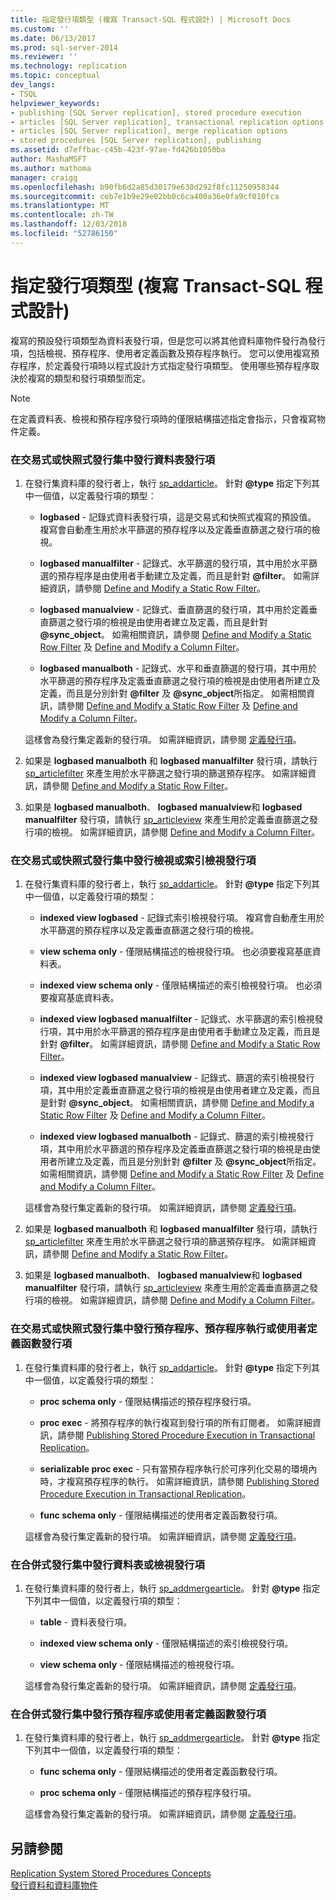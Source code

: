 ```yaml
---
title: 指定發行項類型 (複寫 Transact-SQL 程式設計) | Microsoft Docs
ms.custom: ''
ms.date: 06/13/2017
ms.prod: sql-server-2014
ms.reviewer: ''
ms.technology: replication
ms.topic: conceptual
dev_langs:
- TSQL
helpviewer_keywords:
- publishing [SQL Server replication], stored procedure execution
- articles [SQL Server replication], transactional replication options
- articles [SQL Server replication], merge replication options
- stored procedures [SQL Server replication], publishing
ms.assetid: d7effbac-c45b-423f-97ae-fd426b1050ba
author: MashaMSFT
ms.author: mathoma
manager: craigg
ms.openlocfilehash: b90fb6d2a85d30179e630d292f8fc11250958344
ms.sourcegitcommit: ceb7e1b9e29e02bb0c6ca400a36e0fa9cf010fca
ms.translationtype: MT
ms.contentlocale: zh-TW
ms.lasthandoff: 12/03/2018
ms.locfileid: "52786150"
---
```

# <a name="specify-article-types-replication-transact-sql-programming"></a>指定發行項類型 (複寫 Transact-SQL 程式設計)
  複寫的預設發行項類型為資料表發行項，但是您可以將其他資料庫物件發行為發行項，包括檢視、預存程序、使用者定義函數及預存程序執行。 您可以使用複寫預存程序，於定義發行項時以程式設計方式指定發行項類型。 使用哪些預存程序取決於複寫的類型和發行項類型而定。  
  
> [!NOTE]  
>  在定義資料表、檢視和預存程序發行項時的僅限結構描述指定會指示，只會複寫物件定義。  
  
### <a name="to-publish-a-table-article-in-a-transactional-or-snapshot-publication"></a>在交易式或快照式發行集中發行資料表發行項  
  
1.  在發行集資料庫的發行者上，執行 [sp_addarticle](/sql/relational-databases/system-stored-procedures/sp-addarticle-transact-sql)。 針對 **@type** 指定下列其中一個值，以定義發行項的類型：  
  
    -   **logbased** - 記錄式資料表發行項，這是交易式和快照式複寫的預設值。 複寫會自動產生用於水平篩選的預存程序以及定義垂直篩選之發行項的檢視。  
  
    -   **logbased manualfilter** - 記錄式、水平篩選的發行項，其中用於水平篩選的預存程序是由使用者手動建立及定義，而且是針對 **@filter**。 如需詳細資訊，請參閱 [Define and Modify a Static Row Filter](define-and-modify-a-static-row-filter.md)。  
  
    -   **logbased manualview** - 記錄式、垂直篩選的發行項，其中用於定義垂直篩選之發行項的檢視是由使用者建立及定義，而且是針對 **@sync_object**。 如需相關資訊，請參閱 [Define and Modify a Static Row Filter](define-and-modify-a-static-row-filter.md) 及 [Define and Modify a Column Filter](define-and-modify-a-column-filter.md)。  
  
    -   **logbased manualboth** - 記錄式、水平和垂直篩選的發行項，其中用於水平篩選的預存程序及定義垂直篩選之發行項的檢視是由使用者所建立及定義，而且是分別針對 **@filter** 及 **@sync_object**所指定。 如需相關資訊，請參閱 [Define and Modify a Static Row Filter](define-and-modify-a-static-row-filter.md) 及 [Define and Modify a Column Filter](define-and-modify-a-column-filter.md)。  
  
     這樣會為發行集定義新的發行項。 如需詳細資訊，請參閱 [定義發行項](define-an-article.md)。  
  
2.  如果是 **logbased manualboth** 和 **logbased manualfilter** 發行項，請執行 [sp_articlefilter](/sql/relational-databases/system-stored-procedures/sp-articlefilter-transact-sql) 來產生用於水平篩選之發行項的篩選預存程序。 如需詳細資訊，請參閱 [Define and Modify a Static Row Filter](define-and-modify-a-static-row-filter.md)。  
  
3.  如果是 **logbased manualboth**、 **logbased manualview**和 **logbased manualfilter** 發行項，請執行 [sp_articleview](/sql/relational-databases/system-stored-procedures/sp-articleview-transact-sql) 來產生用於定義垂直篩選之發行項的檢視。 如需詳細資訊，請參閱 [Define and Modify a Column Filter](define-and-modify-a-column-filter.md)。  
  
### <a name="to-publish-a-view-or-indexed-view-article-in-a-transactional-or-snapshot-publication"></a>在交易式或快照式發行集中發行檢視或索引檢視發行項  
  
1.  在發行集資料庫的發行者上，執行 [sp_addarticle](/sql/relational-databases/system-stored-procedures/sp-addarticle-transact-sql)。 針對 **@type** 指定下列其中一個值，以定義發行項的類型：  
  
    -   **indexed view logbased** - 記錄式索引檢視發行項。 複寫會自動產生用於水平篩選的預存程序以及定義垂直篩選之發行項的檢視。  
  
    -   **view schema only** - 僅限結構描述的檢視發行項。 也必須要複寫基底資料表。  
  
    -   **indexed view schema only** - 僅限結構描述的索引檢視發行項。 也必須要複寫基底資料表。  
  
    -   **indexed view logbased manualfilter** - 記錄式、水平篩選的索引檢視發行項，其中用於水平篩選的預存程序是由使用者手動建立及定義，而且是針對 **@filter**。 如需詳細資訊，請參閱 [Define and Modify a Static Row Filter](define-and-modify-a-static-row-filter.md)。  
  
    -   **indexed view logbased manualview** - 記錄式、篩選的索引檢視發行項，其中用於定義垂直篩選之發行項的檢視是由使用者建立及定義，而且是針對 **@sync_object**。 如需相關資訊，請參閱 [Define and Modify a Static Row Filter](define-and-modify-a-static-row-filter.md) 及 [Define and Modify a Column Filter](define-and-modify-a-column-filter.md)。  
  
    -   **indexed view logbased manualboth** - 記錄式、篩選的索引檢視發行項，其中用於水平篩選的預存程序及定義垂直篩選之發行項的檢視是由使用者所建立及定義，而且是分別針對 **@filter** 及 **@sync_object**所指定。 如需相關資訊，請參閱 [Define and Modify a Static Row Filter](define-and-modify-a-static-row-filter.md) 及 [Define and Modify a Column Filter](define-and-modify-a-column-filter.md)。  
  
     這樣會為發行集定義新的發行項。 如需詳細資訊，請參閱 [定義發行項](define-an-article.md)。  
  
2.  如果是 **logbased manualboth** 和 **logbased manualfilter** 發行項，請執行 [sp_articlefilter](/sql/relational-databases/system-stored-procedures/sp-articlefilter-transact-sql) 來產生用於水平篩選之發行項的篩選預存程序。 如需詳細資訊，請參閱 [Define and Modify a Static Row Filter](define-and-modify-a-static-row-filter.md)。  
  
3.  如果是 **logbased manualboth**、 **logbased manualview**和 **logbased manualfilter** 發行項，請執行 [sp_articleview](/sql/relational-databases/system-stored-procedures/sp-articleview-transact-sql) 來產生用於定義垂直篩選之發行項的檢視。 如需詳細資訊，請參閱 [Define and Modify a Column Filter](define-and-modify-a-column-filter.md)。  
  
### <a name="to-publish-a-stored-procedure-stored-procedure-execution-or-user-defined-function-article-in-a-transactional-or-snapshot-publication"></a>在交易式或快照式發行集中發行預存程序、預存程序執行或使用者定義函數發行項  
  
1.  在發行集資料庫的發行者上，執行 [sp_addarticle](/sql/relational-databases/system-stored-procedures/sp-addarticle-transact-sql)。 針對 **@type** 指定下列其中一個值，以定義發行項的類型：  
  
    -   **proc schema only** - 僅限結構描述的預存程序發行項。  
  
    -   **proc exec** - 將預存程序的執行複寫到發行項的所有訂閱者。 如需詳細資訊，請參閱 [Publishing Stored Procedure Execution in Transactional Replication](../transactional/publishing-stored-procedure-execution-in-transactional-replication.md)。  
  
    -   **serializable proc exec** - 只有當預存程序執行於可序列化交易的環境內時，才複寫預存程序的執行。 如需詳細資訊，請參閱 [Publishing Stored Procedure Execution in Transactional Replication](../transactional/publishing-stored-procedure-execution-in-transactional-replication.md)。  
  
    -   **func schema only** - 僅限結構描述的使用者定義函數發行項。  
  
     這樣會為發行集定義新的發行項。 如需詳細資訊，請參閱 [定義發行項](define-an-article.md)。  
  
### <a name="to-publish-a-table-or-view-article-in-a-merge-publication"></a>在合併式發行集中發行資料表或檢視發行項  
  
1.  在發行集資料庫的發行者上，執行 [sp_addmergearticle](/sql/relational-databases/system-stored-procedures/sp-addmergearticle-transact-sql)。 針對 **@type** 指定下列其中一個值，以定義發行項的類型：  
  
    -   **table** - 資料表發行項。  
  
    -   **indexed view schema only** - 僅限結構描述的索引檢視發行項。  
  
    -   **view schema only** - 僅限結構描述的檢視發行項。  
  
     這樣會為發行集定義新的發行項。 如需詳細資訊，請參閱 [定義發行項](define-an-article.md)。  
  
### <a name="to-publish-a-stored-procedure-or-user-defined-function-article-in-a-merge-publication"></a>在合併式發行集中發行預存程序或使用者定義函數發行項  
  
1.  在發行集資料庫的發行者上，執行 [sp_addmergearticle](/sql/relational-databases/system-stored-procedures/sp-addmergearticle-transact-sql)。 針對 **@type** 指定下列其中一個值，以定義發行項的類型：  
  
    -   **func schema only** - 僅限結構描述的使用者定義函數發行項。  
  
    -   **proc schema only** - 僅限結構描述的預存程序發行項。  
  
     這樣會為發行集定義新的發行項。 如需詳細資訊，請參閱 [定義發行項](define-an-article.md)。  
  
## <a name="see-also"></a>另請參閱  
 [Replication System Stored Procedures Concepts](../concepts/replication-system-stored-procedures-concepts.md)   
 [發行資料和資料庫物件](publish-data-and-database-objects.md)  
  
  
